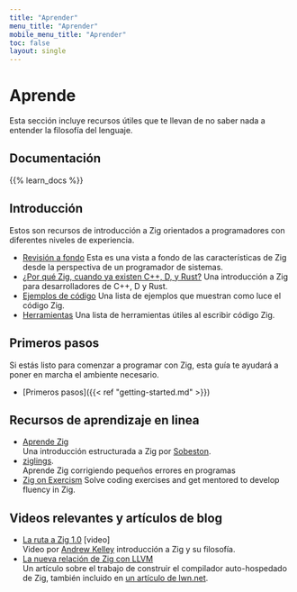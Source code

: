 ```yaml
---
title: "Aprender"
menu_title: "Aprender"
mobile_menu_title: "Aprender"
toc: false
layout: single
---
```


# Aprende
Esta sección incluye recursos útiles que te llevan de no saber nada a entender la filosofía del lenguaje.

## Documentación
{{% learn_docs %}}

## Introducción
Estos son recursos de introducción a Zig orientados a programadores con diferentes niveles de experiencia.

- [Revisión a fondo](overview/)
Esta es una vista a fondo de las características de Zig desde la perspectiva de un programador de sistemas.
- [¿Por qué Zig, cuando ya existen C++, D, y Rust?](why_zig_rust_d_cpp/)
Una introducción a Zig para desarrolladores de C++, D y Rust.
- [Ejemplos de código](samples/)
Una lista de ejemplos que muestran como luce el código Zig.
- [Herramientas](tools/)
Una lista de herramientas útiles al escribir código Zig.

## Primeros pasos
Si estás listo para comenzar a programar con Zig, esta guía te ayudará a poner en marcha el ambiente necesario.

- [Primeros pasos]({{< ref "getting-started.md" >}})  

## Recursos de aprendizaje en linea
- [Aprende Zig](https://ziglearn.org)  
Una introducción estructurada a Zig por [Sobeston](https://github.com/sobeston).
- [ziglings](https://github.com/ratfactor/ziglings).  
Aprende Zig corrigiendo pequeños errores en programas
- [Zig on Exercism](https://exercism.org/tracks/zig)
Solve coding exercises and get mentored to develop fluency in Zig.

## Videos relevantes y artículos de blog
- [La ruta a Zig 1.0](https://www.youtube.com/watch?v=Gv2I7qTux7g) [video]  
Video por [Andrew Kelley](https://andrewkelley.me) introducción a Zig y su filosofía.
- [La nueva relación de Zig con LLVM](https://kristoff.it/blog/zig-new-relationship-llvm/)  
Un artículo sobre el trabajo de construir el compilador auto-hospedado de Zig, también incluido en [un artículo de lwn.net](https://lwn.net/Articles/833400/).
